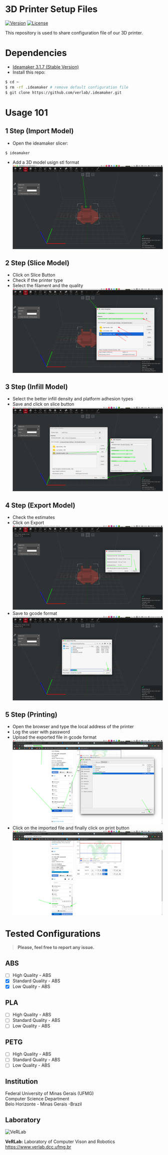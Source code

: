 # 3D Printer Setup Files
[![Version](https://img.shields.io/badge/version-1.0-brightgreen.svg)](https://www.verlab.dcc.ufmg.br/semantic-hyperlapse)
[![License](https://img.shields.io/badge/license-GPL--3.0-blue.svg)](LICENSE)

This repository is used to share configuration file of our 3D printer.

# Dependencies
* [Ideamaker 3.1.7 (Stable Version)](https://www.raise3d.com/pages/download)
* Install this repo:
```sh
$ cd ~
$ rm -rf .ideamaker # remove default configuration file 
$ git clone https://github.com/verlab/.ideamaker.git
```

# Usage 101
## 1 Step (Import Model)
* Open the ideamaker slicer:
```sh
$ ideamaker
```
* Add a 3D model usign stl format
![system](doc/img/step1.png)

## 2 Step (Slice Model)
* Click on Slice Button
* Check if the printer type
* Select the filament and the quality 
![system](doc/img/step2.png)

## 3 Step (Infill Model)
* Select the better infill density and platform adhesion types
* Save and click on slice button
![system](doc/img/step3.png)

## 4 Step (Export Model)
* Check the estimates
* Click on Export
![system](doc/img/step4.png)
* Save to gcode format
![system](doc/img/step5.png)

## 5 Step (Printing)
* Open the browser and type the local address of the printer
* Log the user with password
* Upload the exported file in gcode format
![system](doc/img/step6.png)
* Click on the imported file and finally click on print button
![system](doc/img/step7.png)

# Tested Configurations
> **Please, feel free to report any issue.**
## ABS
- [ ] High Quality - ABS
- [x] Standard Quality - ABS
- [x] Low Quality - ABS

## PLA
- [ ] High Quality - ABS
- [ ] Standard Quality - ABS
- [ ] Low Quality - ABS

## PETG
- [ ] High Quality - ABS
- [ ] Standard Quality - ABS
- [ ] Low Quality - ABS

## Institution ##

Federal University of Minas Gerais (UFMG)  
Computer Science Department  
Belo Horizonte - Minas Gerais -Brazil 

## Laboratory ##

![VeRLab](https://www.dcc.ufmg.br/dcc/sites/default/files/public/verlab-logo.png)

**VeRLab:** Laboratory of Computer Vison and Robotics   
https://www.verlab.dcc.ufmg.br

